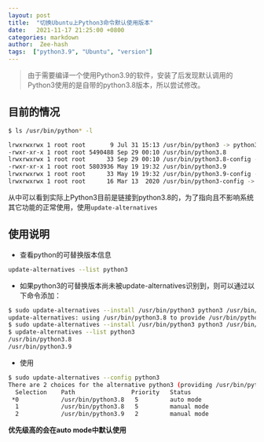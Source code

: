 ```yaml
---
layout: post
title:  "切换Ubuntu上Python3命令默认使用版本"
date:   2021-11-17 21:25:00 +0800
categories: markdown
author:  Zee-hash
tags:  ["python3.9", "Ubuntu", "version"]
---
```

> 由于需要编译一个使用Python3.9的软件，安装了后发现默认调用的Python3使用的是自带的python3.8版本，所以尝试修改。  

## 目前的情况  
```bash
$ ls /usr/bin/python* -l

lrwxrwxrwx 1 root root       9 Jul 31 15:13 /usr/bin/python3 -> python3.8
-rwxr-xr-x 1 root root 5490488 Sep 29 00:10 /usr/bin/python3.8
lrwxrwxrwx 1 root root      33 Sep 29 00:10 /usr/bin/python3.8-config -> x86_64-linux-gnu-python3.8-config
-rwxr-xr-x 1 root root 5803936 May 19 19:32 /usr/bin/python3.9
lrwxrwxrwx 1 root root      33 May 19 19:32 /usr/bin/python3.9-config -> x86_64-linux-gnu-python3.9-config
lrwxrwxrwx 1 root root      16 Mar 13  2020 /usr/bin/python3-config -> python3.8-config
```  
从中可以看到实际上Python3目前是链接到python3.8的，为了指向且不影响系统其它功能的正常使用，使用`update-alternatives`  

## 使用说明  
+ 查看python的可替换版本信息  
```bash
update-alternatives --list python3
```  
+ 如果python3的可替换版本尚未被update-alternatives识别到，则可以通过以下命令添加：  
```bash
$ sudo update-alternatives --install /usr/bin/python3 python3 /usr/bin/python3.8 5
update-alternatives: using /usr/bin/python3.8 to provide /usr/bin/python3 (python3) in auto mode
$ sudo update-alternatives --install /usr/bin/python3 python3 /usr/bin/python3.9 2
$ update-alternatives --list python3
/usr/bin/python3.8
/usr/bin/python3.9
```  
+ 使用  
```bash
$ sudo update-alternatives --config python3
There are 2 choices for the alternative python3 (providing /usr/bin/python3).
  Selection    Path                Priority   Status
 *0            /usr/bin/python3.8   5         auto mode
  1            /usr/bin/python3.8   5         manual mode
  2            /usr/bin/python3.9   2         manual mode  
```  
**优先级高的会在auto mode中默认使用**
